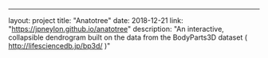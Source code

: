 ---
layout: project
title: "Anatotree"
date: 2018-12-21
link: "https://jpneylon.github.io/anatotree"
description: "An interactive, collapsible dendrogram built on the data from the BodyParts3D dataset ( http://lifesciencedb.jp/bp3d/ )"
